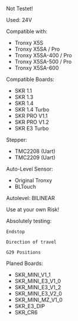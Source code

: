 Not Testet!

Used: 24V

Compatible with:
- Tronxy X5S
- Tronxy X5SA / Pro
- Tronxy X5SA-400 / Pro
- Tronxy X5SA-500 / Pro
- Tronxy X5SA-600

Compatible Boards:
- SKR 1.1
- SKR 1.3
- SKR 1.4
- SKR 1.4 Turbo
- SKR PRO V1.1       
- SKR PRO V1.2 
- SKR E3 Turbo

Stepper: 
- TMC2208 (Uart)
- TMC2209 (Uart)

Auto-Level Sensor:
- Original Tronxy
- BLTouch

Autolevel: BILINEAR

Use at your own Risk!

Absolutely testing:

    Endstop

    Direction of travel

    G29 Positions




Planed Boards:
- SKR_MINI_V1_1   
- SKR_MINI_E3_V1_0   
- SKR_MINI_E3_V1_2  
- SKR_MINI_E3_V2_0  
- SKR_MINI_MZ_V1_0  
- SKR_E3_DIP       
- SKR_CR6          
